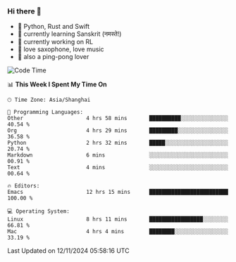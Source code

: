 ### Hi there 👋

- 📙 Python, Rust and Swift
- 🌱 currently learning Sanskrit (नमस्ते!)
- 🔭 currently working on RL
- 🎷 love saxophone, love music
- 🏓 also a ping-pong lover

<!--
**ZiqinGong/ZiqinGong** is a ✨ _special_ ✨ repository because its `README.md` (this file) appears on your GitHub profile.

Here are some ideas to get you started:

- 🔭 I’m currently working on ...
- 🌱 I’m currently learning ...
- 👯 I’m looking to collaborate on ...
- 🤔 I’m looking for help with ...
- 💬 Ask me about ...
- 📫 gongzq0301@sjtu.edu.cn
- 😄 Pronouns: ...
- ⚡ Fun fact: ...
-->

<!--START_SECTION:waka-->
![Code Time](http://img.shields.io/badge/Code%20Time-1%2C573%20hrs%203%20mins-blue)

📊 **This Week I Spent My Time On** 

```text
🕑︎ Time Zone: Asia/Shanghai

💬 Programming Languages: 
Other                    4 hrs 58 mins       ██████████░░░░░░░░░░░░░░░   40.54 % 
Org                      4 hrs 29 mins       █████████░░░░░░░░░░░░░░░░   36.58 % 
Python                   2 hrs 32 mins       █████░░░░░░░░░░░░░░░░░░░░   20.74 % 
Markdown                 6 mins              ░░░░░░░░░░░░░░░░░░░░░░░░░   00.91 % 
Text                     4 mins              ░░░░░░░░░░░░░░░░░░░░░░░░░   00.64 % 

🔥 Editors: 
Emacs                    12 hrs 15 mins      █████████████████████████   100.00 % 

💻 Operating System: 
Linux                    8 hrs 11 mins       █████████████████░░░░░░░░   66.81 % 
Mac                      4 hrs 4 mins        ████████░░░░░░░░░░░░░░░░░   33.19 % 
```


 Last Updated on 12/11/2024 05:58:16 UTC
<!--END_SECTION:waka-->
